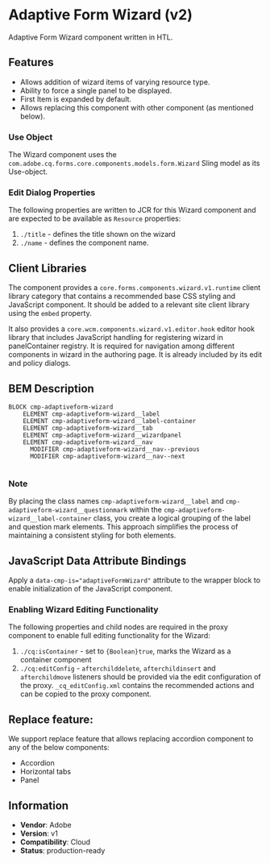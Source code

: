 <!--
Copyright 2023 Adobe

Licensed under the Apache License, Version 2.0 (the "License");
you may not use this file except in compliance with the License.
You may obtain a copy of the License at

    http://www.apache.org/licenses/LICENSE-2.0

Unless required by applicable law or agreed to in writing, software
distributed under the License is distributed on an "AS IS" BASIS,
WITHOUT WARRANTIES OR CONDITIONS OF ANY KIND, either express or implied.
See the License for the specific language governing permissions and
limitations under the License.
-->
Adaptive Form Wizard (v2)
====
Adaptive Form Wizard component written in HTL.

## Features

* Allows addition of wizard items of varying resource type.
* Ability to force a single panel to be displayed.
* First Item is expanded by default.
* Allows replacing this component with other component (as mentioned below).

### Use Object
The Wizard component uses the `com.adobe.cq.forms.core.components.models.form.Wizard` Sling model as its Use-object.

### Edit Dialog Properties
The following properties are written to JCR for this Wizard component and are expected to be available as `Resource` properties:

1. `./title` - defines the title shown on the wizard
2. `./name` - defines the component name.

## Client Libraries
The component provides a `core.forms.components.wizard.v1.runtime` client library category that contains a recommended base
CSS styling and JavaScript component. It should be added to a relevant site client library using the `embed` property.

It also provides a `core.wcm.components.wizard.v1.editor.hook` editor hook library  that includes JavaScript
handling for registering wizard in panelContainer registry. It is required for navigation among different components in wizard in the authoring page. 
It is already included by its edit and policy dialogs.


## BEM Description
```
BLOCK cmp-adaptiveform-wizard
    ELEMENT cmp-adaptiveform-wizard__label
    ELEMENT cmp-adaptiveform-wizard__label-container
    ELEMENT cmp-adaptiveform-wizard__tab
    ELEMENT cmp-adaptiveform-wizard__wizardpanel
    ELEMENT cmp-adaptiveform-wizard__nav 
      MODIFIER cmp-adaptiveform-wizard__nav--previous
      MODIFIER cmp-adaptiveform-wizard__nav--next
    
```

### Note
By placing the class names `cmp-adaptiveform-wizard__label` and `cmp-adaptiveform-wizard__questionmark` within the `cmp-adaptiveform-wizard__label-container` class, you create a logical grouping of the label and question mark elements. This approach simplifies the process of maintaining a consistent styling for both elements.

## JavaScript Data Attribute Bindings
Apply a `data-cmp-is="adaptiveFormWizard"` attribute to the wrapper block to enable initialization of the JavaScript component.


### Enabling Wizard Editing Functionality
The following properties and child nodes are required in the proxy component to enable full editing functionality for the Wizard:

1. `./cq:isContainer` - set to `{Boolean}true`, marks the Wizard as a container component
2. `./cq:editConfig` - `afterchilddelete`, `afterchildinsert` and `afterchildmove` listeners should be provided via
the edit configuration of the proxy. `_cq_editConfig.xml` contains the recommended actions and can be copied to the proxy component.

## Replace feature:
We support replace feature that allows replacing accordion component to any of the below components:

* Accordion
* Horizontal tabs
* Panel

## Information
* **Vendor**: Adobe
* **Version**: v1
* **Compatibility**: Cloud
* **Status**: production-ready